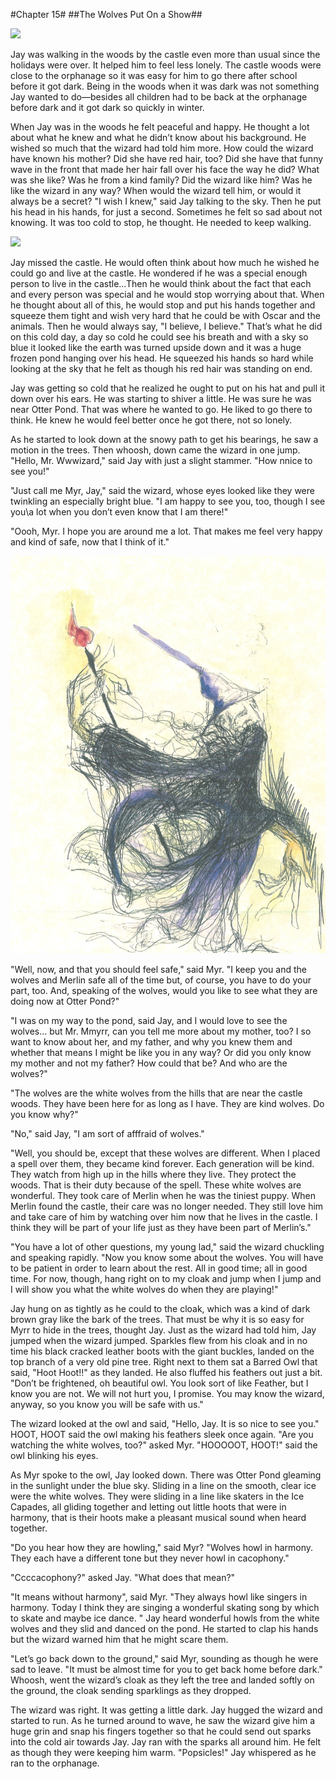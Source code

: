#Chapter 15#
##The Wolves Put On a Show##

![](illustrations/3-wolves.jpg)

Jay was walking in the woods by the castle even more than usual since the holidays were over. It helped him to feel less lonely. The castle woods were close to the orphanage so it was easy for him to go there after school before it got dark. Being in the woods when it was dark was not something Jay wanted to do—besides all children had to be back at the orphanage before dark and it got dark so quickly in winter.

When Jay was in the woods he felt peaceful and happy. He thought a lot about what he knew and what he didn’t know about his background. He wished so much that the wizard had told him more. How could the wizard have known his mother? Did she have red hair, too? Did she have that funny wave in the front that made her hair fall over his face the way he did? What was she like? Was he from a kind family? Did the wizard like him? Was he like the wizard in any way? When would the wizard tell him, or would it always be a secret? "I wish I knew," said Jay talking to the sky. Then he put his head in his hands, for just a second. Sometimes he felt so sad about not knowing. It was too cold to stop, he thought. He needed to keep walking.

![](illustrations/sad-jay.jpg)

Jay missed the castle. He would often think about how much he wished he could go and live at the castle. He wondered if he was a special enough person to live in the castle…Then he would think about the fact that each and every person was special and he would stop worrying about that. When he thought about all of this, he would stop and put his hands together and squeeze them tight and wish very hard that he could be with Oscar and the animals. Then he would always say, "I believe, I believe." That’s what he did on this cold day, a day so cold he could see his breath and with a sky so blue it looked like the earth was turned upside down and it was a huge frozen pond hanging over his head. He squeezed his hands so hard while looking at the sky that he felt as though his red hair was standing on end.

Jay was getting so cold that he realized he ought to put on his hat and pull it down over his ears. He was starting to shiver a little. He was sure he was near Otter Pond. That was where he wanted to go. He liked to go there to think. He knew he would feel better once he got there, not so lonely.

As he started to look down at the snowy path to get his bearings, he saw a motion in the trees. Then whoosh, down came the wizard in one jump. "Hello, Mr. Wwwizard," said Jay with just a slight stammer. "How nnice to see you!"

"Just call me Myr, Jay," said the wizard, whose eyes looked like they were twinkling an especially bright blue. "I am happy to see you, too, though I see you\a lot when you don’t even know that I am there!"

"Oooh, Myr. I hope you are around me a lot. That makes me feel very happy and kind of safe, now that I think of it."

![](illustrations/wizard.jpg)

"Well, now, and that you should feel safe," said Myr. "I keep you and the wolves and Merlin safe all of the time but, of course, you have to do your part, too. And, speaking of the wolves, would you like to see what they are doing now at Otter Pond?"

"I was on my way to the pond, said Jay, and I would love to see the wolves… but Mr. Mmyrr, can you tell me more about my mother, too? I so want to know about her, and my father, and why you knew them and whether that means I might be like you in any way? Or did you only know my mother and not my father? How could that be? And who are the wolves?"

"The wolves are the white wolves from the hills that are near the castle woods. They have been here for as long as I have. They are kind wolves. Do you know why?"

"No," said Jay, "I am sort of afffraid of wolves."

"Well, you should be, except that these wolves are different. When I placed a spell over them, they became kind forever. Each generation will be kind. They watch from high up in the hills where they live. They protect the woods. That is their duty because of the spell. These white wolves are wonderful. They took care of Merlin when he was the tiniest puppy. When Merlin found the castle, their care was no longer needed. They still love him and take care of him by watching over him now that he lives in the castle. I think they will be part of your life just as they have been part of Merlin’s."

"You have a lot of other questions, my young lad," said the wizard chuckling and speaking rapidly. "Now you know some about the wolves. You will have to be patient in order to learn about the rest. All in good time; all in good time. For now, though, hang right on to my cloak and jump when I jump and I will show you what the white wolves do when they are playing!"

Jay hung on as tightly as he could to the cloak, which was a kind of dark brown gray like the bark of the trees. That must be why it is so easy for Myrr to hide in the trees, thought Jay. Just as the wizard had told him, Jay jumped when the wizard jumped. Sparkles flew from his cloak and in no time his black cracked leather boots with the giant buckles, landed on the top branch of a very old pine tree. Right next to them sat a Barred Owl that said, "Hoot Hoot!!" as they landed. He also fluffed his feathers out just a bit. "Don’t be frightened, oh beautiful owl. You look sort of like Feather, but I know you are not. We will not hurt you, I promise. You may know the wizard, anyway, so you know you will be safe with us."

The wizard looked at the owl and said, "Hello, Jay. It is so nice to see you." HOOT, HOOT said the owl making his feathers sleek once again. "Are you watching the white wolves, too?" asked Myr. "HOOOOOT, HOOT!" said the owl blinking his eyes.

As Myr spoke to the owl, Jay looked down. There was Otter Pond gleaming in the sunlight under the blue sky. Sliding in a line on the smooth, clear ice were the white wolves. They were sliding in a line like skaters in the Ice Capades, all gliding together and letting out little hoots that were in harmony, that is their hoots make a pleasant musical sound when heard together.

"Do you hear how they are howling," said Myr? "Wolves howl in harmony. They each have a different tone but they never howl in cacophony."

"Ccccacophony?" asked Jay. "What does that mean?"

"It means without harmony", said Myr. "They always howl like singers in harmony. Today I think they are singing a wonderful skating song by which to skate and maybe ice dance. " Jay heard wonderful howls from the white wolves and they slid and danced on the pond. He started to clap his hands but the wizard warned him that he might scare them.

"Let’s go back down to the ground," said Myr, sounding as though he were sad to leave. "It must be almost time for you to get back home before dark." Whoosh, went the wizard’s cloak as they left the tree and landed softly on the ground, the cloak sending sparklings as they dropped.

The wizard was right. It was getting a little dark. Jay hugged the wizard and started to run. As he turned around to wave, he saw the wizard give him a huge grin and snap his fingers together so that he could send out sparks into the cold air towards Jay. Jay ran with the sparks all around him. He felt as though they were keeping him warm. "Popsicles!" Jay whispered as he ran to the orphanage.
